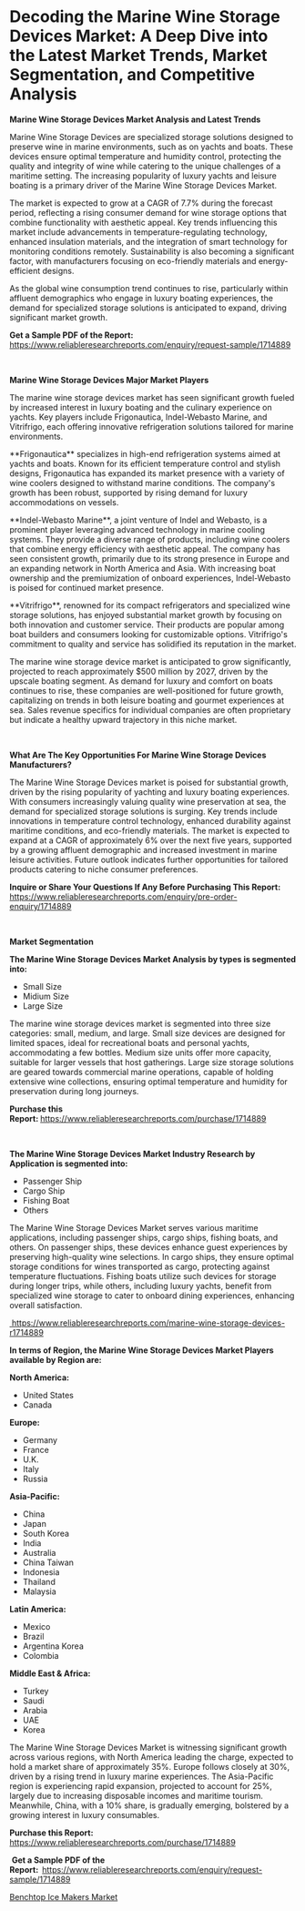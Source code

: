 <p><h1>Decoding the Marine Wine Storage Devices Market: A Deep Dive into the Latest Market Trends, Market Segmentation, and Competitive Analysis</h1></p><p><strong>Marine Wine Storage Devices Market Analysis and Latest Trends</strong></p>
<p><p>Marine Wine Storage Devices are specialized storage solutions designed to preserve wine in marine environments, such as on yachts and boats. These devices ensure optimal temperature and humidity control, protecting the quality and integrity of wine while catering to the unique challenges of a maritime setting. The increasing popularity of luxury yachts and leisure boating is a primary driver of the Marine Wine Storage Devices Market.</p><p>The market is expected to grow at a CAGR of 7.7% during the forecast period, reflecting a rising consumer demand for wine storage options that combine functionality with aesthetic appeal. Key trends influencing this market include advancements in temperature-regulating technology, enhanced insulation materials, and the integration of smart technology for monitoring conditions remotely. Sustainability is also becoming a significant factor, with manufacturers focusing on eco-friendly materials and energy-efficient designs. </p><p>As the global wine consumption trend continues to rise, particularly within affluent demographics who engage in luxury boating experiences, the demand for specialized storage solutions is anticipated to expand, driving significant market growth.</p></p>
<p><strong>Get a Sample PDF of the Report:&nbsp;</strong> <a href="https://www.reliableresearchreports.com/enquiry/request-sample/1714889?utm_campaign=83&utm_medium=2&utm_source=Github&utm_content=ia&utm_term=11012025&utm_id=marine-wine-storage-devices">https://www.reliableresearchreports.com/enquiry/request-sample/1714889</a></p>
<p>&nbsp;</p>
<p><strong>Marine Wine Storage Devices Major Market Players</strong></p>
<p><p>The marine wine storage devices market has seen significant growth fueled by increased interest in luxury boating and the culinary experience on yachts. Key players include Frigonautica, Indel-Webasto Marine, and Vitrifrigo, each offering innovative refrigeration solutions tailored for marine environments.</p><p>**Frigonautica** specializes in high-end refrigeration systems aimed at yachts and boats. Known for its efficient temperature control and stylish designs, Frigonautica has expanded its market presence with a variety of wine coolers designed to withstand marine conditions. The company's growth has been robust, supported by rising demand for luxury accommodations on vessels.</p><p>**Indel-Webasto Marine**, a joint venture of Indel and Webasto, is a prominent player leveraging advanced technology in marine cooling systems. They provide a diverse range of products, including wine coolers that combine energy efficiency with aesthetic appeal. The company has seen consistent growth, primarily due to its strong presence in Europe and an expanding network in North America and Asia. With increasing boat ownership and the premiumization of onboard experiences, Indel-Webasto is poised for continued market presence.</p><p>**Vitrifrigo**, renowned for its compact refrigerators and specialized wine storage solutions, has enjoyed substantial market growth by focusing on both innovation and customer service. Their products are popular among boat builders and consumers looking for customizable options. Vitrifrigo's commitment to quality and service has solidified its reputation in the market.</p><p>The marine wine storage device market is anticipated to grow significantly, projected to reach approximately $500 million by 2027, driven by the upscale boating segment. As demand for luxury and comfort on boats continues to rise, these companies are well-positioned for future growth, capitalizing on trends in both leisure boating and gourmet experiences at sea. Sales revenue specifics for individual companies are often proprietary but indicate a healthy upward trajectory in this niche market.</p></p>
<p>&nbsp;</p>
<p><strong>What Are The Key Opportunities For Marine Wine Storage Devices Manufacturers?</strong></p>
<p><p>The Marine Wine Storage Devices market is poised for substantial growth, driven by the rising popularity of yachting and luxury boating experiences. With consumers increasingly valuing quality wine preservation at sea, the demand for specialized storage solutions is surging. Key trends include innovations in temperature control technology, enhanced durability against maritime conditions, and eco-friendly materials. The market is expected to expand at a CAGR of approximately 6% over the next five years, supported by a growing affluent demographic and increased investment in marine leisure activities. Future outlook indicates further opportunities for tailored products catering to niche consumer preferences.</p></p>
<p><strong>Inquire or Share Your Questions If Any Before Purchasing This Report:</strong> <a href="https://www.reliableresearchreports.com/enquiry/pre-order-enquiry/1714889?utm_campaign=83&utm_medium=2&utm_source=Github&utm_content=ia&utm_term=11012025&utm_id=marine-wine-storage-devices">https://www.reliableresearchreports.com/enquiry/pre-order-enquiry/1714889</a></p>
<p>&nbsp;</p>
<p><strong>Market Segmentation</strong></p>
<p><strong>The Marine Wine Storage Devices Market Analysis by types is segmented into:</strong></p>
<p><ul><li>Small Size</li><li>Midium Size</li><li>Large Size</li></ul></p>
<p><p>The marine wine storage devices market is segmented into three size categories: small, medium, and large. Small size devices are designed for limited spaces, ideal for recreational boats and personal yachts, accommodating a few bottles. Medium size units offer more capacity, suitable for larger vessels that host gatherings. Large size storage solutions are geared towards commercial marine operations, capable of holding extensive wine collections, ensuring optimal temperature and humidity for preservation during long journeys.</p></p>
<p><strong>Purchase this Report:&nbsp;</strong><a href="https://www.reliableresearchreports.com/purchase/1714889?utm_campaign=83&utm_medium=2&utm_source=Github&utm_content=ia&utm_term=11012025&utm_id=marine-wine-storage-devices">https://www.reliableresearchreports.com/purchase/1714889</a></p>
<p>&nbsp;</p>
<p><strong>The Marine Wine Storage Devices Market Industry Research by Application is segmented into:</strong></p>
<p><ul><li>Passenger Ship</li><li>Cargo Ship</li><li>Fishing Boat</li><li>Others</li></ul></p>
<p><p>The Marine Wine Storage Devices Market serves various maritime applications, including passenger ships, cargo ships, fishing boats, and others. On passenger ships, these devices enhance guest experiences by preserving high-quality wine selections. In cargo ships, they ensure optimal storage conditions for wines transported as cargo, protecting against temperature fluctuations. Fishing boats utilize such devices for storage during longer trips, while others, including luxury yachts, benefit from specialized wine storage to cater to onboard dining experiences, enhancing overall satisfaction.</p></p>
<p><a href="https://www.reliableresearchreports.com/marine-wine-storage-devices-r1714889?utm_campaign=83&utm_medium=2&utm_source=Github&utm_content=ia&utm_term=11012025&utm_id=marine-wine-storage-devices">&nbsp;https://www.reliableresearchreports.com/marine-wine-storage-devices-r1714889</a></p>
<p><strong>In terms of Region, the Marine Wine Storage Devices Market Players available by Region are:</strong></p>
<p>
    <p> <strong> North America: </strong>
        <ul>
            <li>United States</li>
            <li>Canada</li>
        </ul>
        </p> 
    <p> <strong> Europe: </strong>
        <ul>
            <li>Germany</li>
            <li>France</li>
            <li>U.K.</li>
            <li>Italy</li>
            <li>Russia</li>
        </ul>
        </p> 
    <p> <strong> Asia-Pacific: </strong>
        <ul>
            <li>China</li>
            <li>Japan</li>
            <li>South Korea</li>
            <li>India</li>
            <li>Australia</li>
            <li>China Taiwan</li>
            <li>Indonesia</li>
            <li>Thailand</li>
            <li>Malaysia</li>
        </ul>
        </p> 
    <p> <strong> Latin America: </strong>
        <ul>
            <li>Mexico</li>
            <li>Brazil</li>
            <li>Argentina Korea</li>
            <li>Colombia</li>
        </ul>
        </p> 
    <p> <strong> Middle East & Africa: </strong>
        <ul>
            <li>Turkey</li>
            <li>Saudi</li>
            <li>Arabia</li>
            <li>UAE</li>
            <li>Korea</li>
        </ul>
    </p>
    </p>
<p><p>The Marine Wine Storage Devices Market is witnessing significant growth across various regions, with North America leading the charge, expected to hold a market share of approximately 35%. Europe follows closely at 30%, driven by a rising trend in luxury marine experiences. The Asia-Pacific region is experiencing rapid expansion, projected to account for 25%, largely due to increasing disposable incomes and maritime tourism. Meanwhile, China, with a 10% share, is gradually emerging, bolstered by a growing interest in luxury consumables.</p></p>
<p><strong>Purchase this Report: </strong><a href="https://www.reliableresearchreports.com/purchase/1714889?utm_campaign=83&utm_medium=2&utm_source=Github&utm_content=ia&utm_term=11012025&utm_id=marine-wine-storage-devices">https://www.reliableresearchreports.com/purchase/1714889</a></p>
<p>&nbsp;<strong>Get a Sample PDF of the Report:&nbsp;&nbsp;</strong><a href="https://www.reliableresearchreports.com/enquiry/request-sample/1714889?utm_campaign=83&utm_medium=2&utm_source=Github&utm_content=ia&utm_term=11012025&utm_id=marine-wine-storage-devices">https://www.reliableresearchreports.com/enquiry/request-sample/1714889</a></p>
<p><strong></strong></p>
<p><p><a href="https://github.com/mharielmesa/Market-Research-Report-List-5/blob/main/benchtop-ice-makers-market.md?utm_campaign=83&utm_medium=2&utm_source=Github&utm_content=ia&utm_term=11012025&utm_id=marine-wine-storage-devices">Benchtop Ice Makers Market</a></p></p>